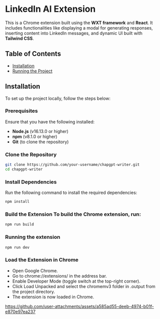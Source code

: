 # LinkedIn AI Extension

This is a Chrome extension built using the **WXT framework** and **React**. It includes functionalities like displaying a modal for generating responses, inserting content into LinkedIn messages, and dynamic UI built with **Tailwind CSS**.

## Table of Contents
- [Installation](#installation)
- [Running the Project](#running-the-project)


## Installation

To set up the project locally, follow the steps below:

### Prerequisites
Ensure that you have the following installed:
- **Node.js** (v16.13.0 or higher)
- **npm** (v8.1.0 or higher)
- **Git** (to clone the repository)

### Clone the Repository
```bash
git clone https://github.com/your-username/chapgpt-writer.git
cd chapgpt-writer
````

### Install Dependencies
Run the following command to install the required dependencies:


```bash
npm install
```
### Build the Extension To build the Chrome extension, run:
```bash
npm run build
```
### Running the extension
```bash
npm run dev
```


### Load the Extension in Chrome
- Open Google Chrome.
- Go to chrome://extensions/ in the address bar.
- Enable Developer Mode (toggle switch at the top-right corner).
- Click Load Unpacked and select the chromemv3 folder in .output from the project directory.
- The extension is now loaded in Chrome.

https://github.com/user-attachments/assets/a585ad55-deeb-4974-b01f-e870e97ea237

